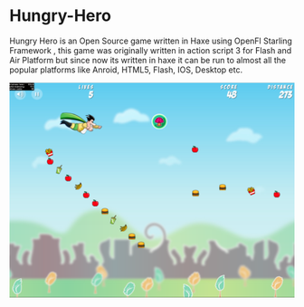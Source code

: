 # Hungry-Hero
Hungry Hero is an Open Source game written in Haxe using OpenFl Starling Framework , this game was originally written in action script 3 for Flash and Air Platform but since now its written in haxe it can be run to almost all the popular platforms like Anroid, HTML5, Flash, IOS, Desktop etc.

![alt text](https://raw.githubusercontent.com/galibimtiaz/Hungry-Hero/master/hungry_hero_demo.PNG)
